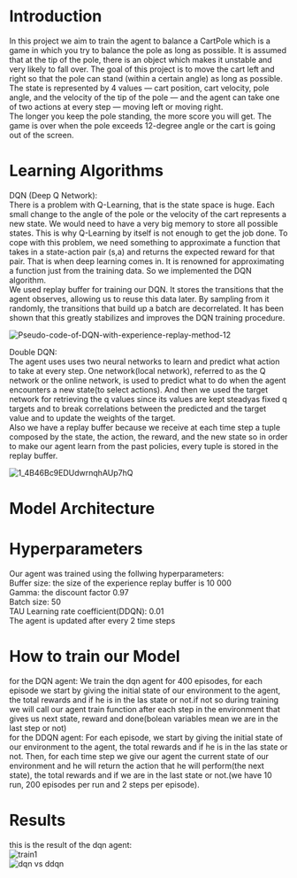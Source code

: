 # Introduction
In this project we aim to train the agent to balance a CartPole which is a game in which you try to balance the pole as long as possible. It is assumed that at the tip
of the pole, there is an object which makes it unstable and very likely to fall over. The goal of this project is to move the cart left and right so that the pole
can stand (within a certain angle) as long as possible.<br />
The state is represented by 4 values — cart position, cart velocity, pole angle, and the velocity of the tip of the pole — and the agent can take one of two actions at every step — moving left or moving right.<br />
The longer you keep the pole standing, the more score you will get. The game is over when the pole exceeds 12-degree angle or the cart is going out of the screen.
# Learning Algorithms
DQN (Deep Q Network):<br />
There is a problem with Q-Learning, that is the state space is huge. Each small change to the angle of the pole or the velocity of the cart represents a new state. We would need to have a very big memory to store all possible states. This is why Q-Learning by itself is not enough to get the job done. To cope with this problem, we need something to approximate a function that takes in a state-action pair (s,a) and returns the expected reward for that pair. That is when deep learning comes in. It is renowned for approximating a function just from the training data. So we implemented the DQN algorithm.<br />
We used replay buffer for training our DQN. It stores the transitions that the agent observes, allowing us to reuse this data later. By sampling from it randomly, the transitions that build up a batch are decorrelated. It has been shown that this greatly stabilizes and improves the DQN training procedure.<br />

![Pseudo-code-of-DQN-with-experience-replay-method-12](https://user-images.githubusercontent.com/68075541/148925603-5ab93cb1-e9f1-4d93-a160-42bca9576355.png)


Double DQN:<br />
The agent uses uses two neural networks to learn and predict what action to take at every step. One network(local network), referred to as the Q network or the online network, is used to predict what to do when the agent encounters a new state(to select actions). And then we used the target network for retrieving the q values since its values are kept steadyas fixed q targets and to break correlations between the predicted and the target value and to update the weights of the target.<br />
Also we have a replay buffer because we receive at each time step a tuple composed by the state, the action, the reward, and the new state so in order to make our agent learn from the past policies, every tuple is stored in the replay buffer.<br />

![1_4B46Bc9EDUdwrnqhAUp7hQ](https://user-images.githubusercontent.com/68075541/148843211-3b531be6-9880-49bf-921b-c344fec22111.png)



# Model Architecture

# Hyperparameters
Our agent was trained using the follwing hyperparameters:<br />
Buffer size: the size of the experience replay buffer is 10 000 <br />
Gamma: the discount factor 0.97<br />
Batch size: 50<br />
TAU Learning rate coefficient(DDQN): 0.01<br />
The agent is updated after every 2 time steps<br />

# How to train our Model
for the DQN agent: We train the dqn agent for 400 episodes, for each episode we start by giving the initial state of our environment to the agent, the total rewards and if he is in the las state or not.if not so during training we will call our agent train function after each step in the environment that gives us next state, reward and done(bolean variables mean we are in the last step or not)<br />
for the DDQN agent: For each episode, we start by giving the initial state of our environment to the agent, the total rewards and if he is in the las state or not. Then, for each time step we give our agent the current state of our environment and he will return the action that he will perform(the next state), the total rewards and if we are in the last state or not.(we have 10 run, 200 episodes per run and 2 steps per episode).<br />

# Results
this is the result of the dqn agent:<br />
![train1](https://user-images.githubusercontent.com/68075541/148851482-e87f7fb0-bd71-4b65-a0ea-5c598e54696e.PNG)<br />
![dqn vs ddqn](https://user-images.githubusercontent.com/68075541/148851425-cc3f548c-2adb-46f0-a86f-ecb20a23d976.PNG)

